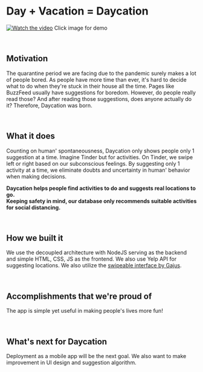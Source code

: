 # Day + Vacation = Daycation

[![Watch the video](https://i.imgur.com/OBhBemU.jpg)](https://youtu.be/mDYH4TSQyaI)
Click image for demo

<br />

## Motivation
The quarantine period we are facing due to the pandemic surely makes a lot of people bored. As people have more time than ever, it's hard to decide what to do when they're stuck in their house all the time. Pages like BuzzFeed usually have suggestions for boredom. However, do people really read those? And after reading those suggestions, does anyone actually do it?
Therefore, Daycation was born. 

<br />

## What it does
Counting on human' spontaneousness, Daycation only shows people only 1 suggestion at a time. Imagine Tinder but for activities. On Tinder, we swipe left or right based on our subconscious feelings. By suggesting only 1 activity at a time, we eliminate doubts and uncertainty in human' behavior when making decisions.

**Daycation helps people find activities to do and suggests real locations to go. <br />Keeping safety in mind, our database only recommends suitable activities for social distancing.**

<br />

## How we built it
We use the decoupled architecture with NodeJS serving as the backend and simple HTML, CSS, JS as the frontend. We also use Yelp API for suggesting locations.
We also utilize the [swipeable interface by Gajus](https://github.com/gajus/swing).

<br />

## Accomplishments that we're proud of
The app is simple yet useful in making people's lives more fun!

<br />

## What's next for Daycation
Deployment as a mobile app will be the next goal.
We also want to make improvement in UI design and suggestion algorithm. 
